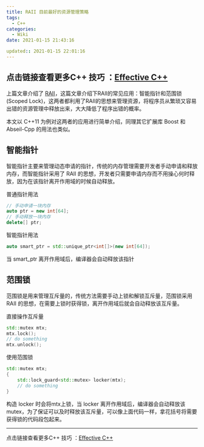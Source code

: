 ```yaml
---
title: RAII 目前最好的资源管理策略
tags:
  - C++
categories:
  - Wiki
date: 2021-01-15 21:43:16

updated:: 2021-01-15 22:01:16
---
```



点击链接查看更多C++ 技巧 ：[Effective C++](https://blog.yu-xiaoxian.me/2019/05/03/wiki/EffectivCpp/)
----

上篇文章介绍了 [RAII](https://blog.yu-xiaoxian.me/2021/01/03/wiki/RAII-cpp-idioms/)，这篇文章介绍下RAII的常见应用：智能指针和范围锁(Scoped Lock)，这两者都利用了RAII的思想来管理资源，将程序员从繁琐又容易出错的资源管理中释放出来，大大降低了程序出错的概率。

本文以 C++11 为例对这两者的应用进行简单介绍，同理其它扩展库 Boost 和 Abseil-Cpp 的用法也类似。

## 智能指针
智能指针主要来管理动态申请的指针，传统的内存管理需要开发者手动申请和释放内存，而智能指针采用了 RAII 的思想，开发者只需要申请内存而不用操心何时释放，因为在该指针离开作用域的时候自动释放。

普通指针用法
```cpp
// 手动申请一块内存
auto ptr = new int[64];
// 手动释放一块内存
delete[] ptr;
```
智能指针用法
```cpp
auto smart_ptr = std::unique_ptr<int[]>(new int[64]);
```
当 smart_ptr 离开作用域后，编译器会自动释放该指针

## 范围锁
范围锁是用来管理互斥量的，传统方法需要手动上锁和解锁互斥量，范围锁采用 RAII 的思想，在需要上锁时获得锁，离开作用域后就会自动释放该互斥量。

直接操作互斥量
```cpp
std::mutex mtx;
mtx.lock();
// do something
mtx.unlock();
```

使用范围锁
```cpp
std::mutex mtx;
{
	std::lock_guard<std::mutex> locker(mtx);
	// do something
}
```
构造 locker 时会将mtx上锁，当 locker 离开作用域后，编译器会自动释放该mutex，为了保证可以及时释放该互斥量，可以像上面代码一样，拿花括号将需要获得锁的代码段包起来。

----

点击链接查看更多C++ 技巧 ：[Effective C++](https://blog.yu-xiaoxian.me/2019/05/03/wiki/EffectivCpp/)
